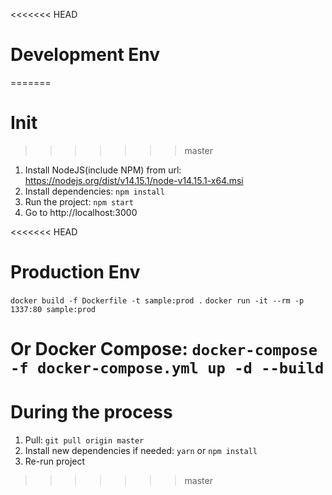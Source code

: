 <<<<<<< HEAD
# Development Env

=======
# Init
>>>>>>> master
1. Install NodeJS(include NPM) from url: 
https://nodejs.org/dist/v14.15.1/node-v14.15.1-x64.msi
1. Install dependencies: ```npm install```
1. Run the project: ```npm start```
1. Go to http://localhost:3000

<<<<<<< HEAD
# Production Env
```docker build -f Dockerfile -t sample:prod .```
```docker run -it --rm -p 1337:80 sample:prod```

Or Docker Compose: ```docker-compose -f docker-compose.yml up -d --build```
=======
# During the process
1. Pull: ```git pull origin master```
1. Install new dependencies if needed: ```yarn``` or ```npm install```
1. Re-run project
>>>>>>> master
